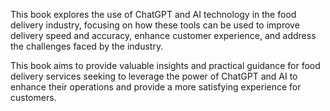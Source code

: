 
This book explores the use of ChatGPT and AI technology in the food delivery industry, focusing on how these tools can be used to improve delivery speed and accuracy, enhance customer experience, and address the challenges faced by the industry.

This book aims to provide valuable insights and practical guidance for food delivery services seeking to leverage the power of ChatGPT and AI to enhance their operations and provide a more satisfying experience for customers.
